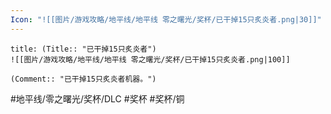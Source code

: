 ```yaml
---
Icon: "![[图片/游戏攻略/地平线/地平线 零之曙光/奖杯/已干掉15只炙炎者.png|30]]"
---
```

```ad-common-bronze-trophy
title: (Title:: "已干掉15只炙炎者")
![[图片/游戏攻略/地平线/地平线 零之曙光/奖杯/已干掉15只炙炎者.png|100]]

(Comment:: "已干掉15只炙炎者机器。")
```

#地平线/零之曙光/奖杯/DLC #奖杯 #奖杯/铜
